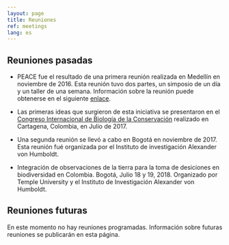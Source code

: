 ```yaml
---
layout: page
title: Reuniones 
ref: meetings
lang: es
---
```


## Reuniones pasadas

* PEACE fue el resultado de una primera reunión realizada en Medellín en noviembre de 2016.
  Esta reunión tuvo dos partes, un simposio de un día y un taller de una semana.
  Información sobre la reunión puede obtenerse en el siguiente [enlace](https://www.bgc-jena.mpg.de/EOS/).

* Las primeras ideas que surgieron de esta iniciativa se presentaron en el
  [Congreso Internacional de Biología de la Conservación](https://conbio.org/mini-sites/iccb-2017/)
  realizado en Cartagena, Colombia, en Julio de 2017.

* Una segunda reunión se llevó a cabo en Bogotá en noviembre de 2017. Esta reunión fué organizada por el Instituto de
  investigación Alexander von Humboldt. 

* Integración de observaciones de la tierra para la toma de desiciones en biodiversidad en Colombia. Bogotá, Julio 18 y 19, 2018. Organizado por Temple University y el Instituto de Investigación Alexander von Humboldt.
 
## Reuniones futuras

En este momento no hay reuniones programadas. Información sobre futuras reuniones se
publicarán en esta página.

